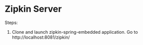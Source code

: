 # Zipkin Server

Steps:

1) Clone and launch zipkin-spring-embedded application. Go to http://localhost:8081/zipkin/
